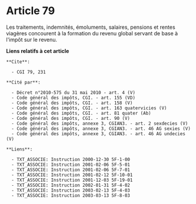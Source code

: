 # Article 79

Les traitements, indemnités, émoluments, salaires, pensions et rentes viagères concourent à la formation du revenu global
servant de base à l'impôt sur le revenu.

**Liens relatifs à cet article**

	**Cite**:

	  - CGI 79, 231

	**Cité par**:

	  - Décret n°2010-575 du 31 mai 2010 - art. 4 (V)
	  - Code général des impôts, CGI. - art. 155 (VD)
	  - Code général des impôts, CGI. - art. 158 (V)
	  - Code général des impôts, CGI. - art. 163 quatervicies (V)
	  - Code général des impôts, CGI. - art. 81 quater (Ab)
	  - Code général des impôts, CGI. - art. 90 (V)
	  - Code général des impôts, annexe 3, CGIAN3. - art. 2 sexdecies (V)
	  - Code général des impôts, annexe 3, CGIAN3. - art. 46 AG sexies (V)
	  - Code général des impôts, annexe 3, CGIAN3. - art. 46 AG undecies (V)

	**Liens**:

	  - TXT_ASSOCIE: Instruction 2000-12-30 5F-1-00
	  - TXT_ASSOCIE: Instruction 2001-02-06 5F-5-01
	  - TXT_ASSOCIE: Instruction 2001-02-06 5F-7-01
	  - TXT_ASSOCIE: Instruction 2001-02-12 5F-10-01
	  - TXT_ASSOCIE: Instruction 2001-12-03 5F-19-01
	  - TXT_ASSOCIE: Instruction 2002-01-31 5F-4-02
	  - TXT_ASSOCIE: Instruction 2003-02-13 5F-4-03
	  - TXT_ASSOCIE: Instruction 2003-03-13 5F-8-03
